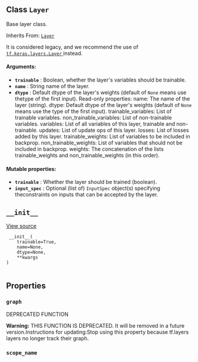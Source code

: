 

## Class  `Layer` 
Base layer class.

Inherits From: [ `Layer` ](https://tensorflow.google.cn/api_docs/python/tf/keras/layers/Layer)

It is considered legacy, and we recommend the use of [ `tf.keras.layers.Layer` ](https://tensorflow.google.cn/api_docs/python/tf/keras/layers/Layer)instead.

#### Arguments:
- **`trainable`** : Boolean, whether the layer's variables should be trainable.
- **`name`** : String name of the layer.
- **`dtype`** : Default dtype of the layer's weights (default of  `None`  means use thetype of the first input).
Read-only properties:  name: The name of the layer (string).  dtype: Default dtype of the layer's weights (default of  `None`  means use the    type of the first input).  trainable_variables: List of trainable variables.  non_trainable_variables: List of non-trainable variables.  variables: List of all variables of this layer, trainable and    non-trainable.  updates: List of update ops of this layer.  losses: List of losses added by this layer.  trainable_weights: List of variables to be included in backprop.  non_trainable_weights: List of variables that should not be    included in backprop.  weights: The concatenation of the lists trainable_weights and    non_trainable_weights (in this order).

#### Mutable properties:
- **`trainable`** : Whether the layer should be trained (boolean).
- **`input_spec`** : Optional (list of)  `InputSpec`  object(s) specifying theconstraints on inputs that can be accepted by the layer.


##  `__init__` 
[View source](https://github.com/tensorflow/tensorflow/blob/r2.0/tensorflow/python/layers/base.py#L192-L235)

```
 __init__(
    trainable=True,
    name=None,
    dtype=None,
    **kwargs
)
 
```

## Properties


###  `graph` 
DEPRECATED FUNCTION


**Warning:**  THIS FUNCTION IS DEPRECATED. It will be removed in a future version.Instructions for updating:Stop using this property because tf.layers layers no longer track their graph.


###  `scope_name` 
